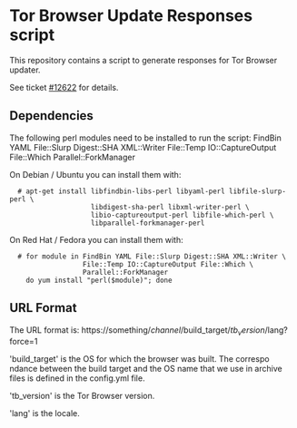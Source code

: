 Tor Browser Update Responses script
===================================

This repository contains a script to generate responses for Tor Browser
updater.

See ticket [#12622](https://trac.torproject.org/projects/tor/ticket/12622)
for details.


Dependencies
------------

The following perl modules need to be installed to run the script:
  FindBin YAML File::Slurp Digest::SHA XML::Writer File::Temp
  IO::CaptureOutput File::Which Parallel::ForkManager

On Debian / Ubuntu you can install them with:

```
  # apt-get install libfindbin-libs-perl libyaml-perl libfile-slurp-perl \
                    libdigest-sha-perl libxml-writer-perl \
                    libio-captureoutput-perl libfile-which-perl \
                    libparallel-forkmanager-perl
```

On Red Hat / Fedora you can install them with:

```
  # for module in FindBin YAML File::Slurp Digest::SHA XML::Writer \
                  File::Temp IO::CaptureOutput File::Which \
                  Parallel::ForkManager
    do yum install "perl($module)"; done
```


URL Format
----------

The URL format is:
  https://something/$channel/$build_target/$tb_version/$lang?force=1

'build_target' is the OS for which the browser was built. The correspo
ndance between the build target and the OS name that we use in archive
files is defined in the config.yml file.

'tb_version' is the Tor Browser version.

'lang' is the locale.


